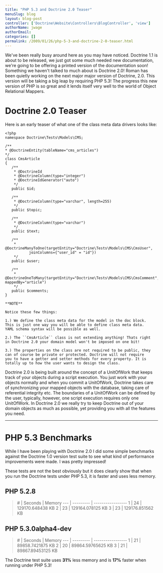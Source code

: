 ```yaml
---
title: "PHP 5.3 and Doctrine 2.0 Teaser"
menuSlug: blog
layout: blog-post
controller: ['Doctrine\Website\Controllers\BlogController', 'view']
authorName: jwage
authorEmail:
categories: []
permalink: /2009/01/26/php-5-3-and-doctrine-2-0-teaser.html
---
```

We've been really busy around here as you may have noticed. Doctrine 1.1
is about to be released, we just got some much needed new documentation,
we're going to be offering a printed version of the documentation soon!
Something we haven't talked to much about is Doctrine 2.0! Roman has
been quietly working on the next major major version of Doctrine, 2.0.
This version will be taking a big leap by requiring PHP 5.3! The
progress this new version of PHP is so great and it lends itself very
well to the world of Object Relational Mappers.

Doctrine 2.0 Teaser
===================

Here is an early teaser of what one of the class meta data drivers looks
like:

~~~~ {.sourceCode .php}
<?php
namespace Doctrine\Tests\Models\CMS;

/**
* @DoctrineEntity(tableName="cms_articles")
*/
class CmsArticle
{
   /**
    * @DoctrineId
    * @DoctrineColumn(type="integer")
    * @DoctrineIdGenerator("auto")
    */
   public $id;

   /**
    * @DoctrineColumn(type="varchar", length=255)
    */
   public $topic;

   /**
    * @DoctrineColumn(type="varchar")
    */
   public $text;

   /**
    * @DoctrineManyToOne(targetEntity="Doctrine\Tests\Models\CMS\CmsUser",
           joinColumns={"user_id" = "id"})
    */
   public $user;

   /**
    * @DoctrineOneToMany(targetEntity="Doctrine\Tests\Models\CMS\CmsComment", mappedBy="article")
    */
   public $comments;
}

**NOTE**

Notice these few things:

1.) We define the class meta data for the model in the doc block.
This is just one way you will be able to define class meta data.
YAML schema syntax will be possible as well.

2.) The ``CmsArticle`` class is not extending anything! Thats right
in Doctrine 2.0 your domain model won't be imposed on one bit!

3.) The properties on the class are not required to be public, they
can of course be private or protected. Doctrine will not require
you to have a getter and setter methods for every property. It is
totally up to how the user wants to design the class.
~~~~

Doctrine 2.0 is being built around the concept of a UnitOfWork that
keeps track of your objects during a script execution. You just work
with your objects normally and when you commit a UnitOfWork, Doctrine
takes care of synchronizing your mapped objects with the database,
taking care of referential integrity etc. The boundaries of a UnitOfWork
can be defined by the user, typically, however, one script execution
requires only one UnitOfWork. In Doctrine 2.0 we really try to keep
Doctrine out of your domain objects as much as possible, yet providing
you with all the features you need.

* * * * *

PHP 5.3 Benchmarks
==================

While I have been playing with Doctrine 2.0 I did some simple benchmarks
against the Doctrine 1.0 version test suite to see what kind of
performance improvements were made. I was pretty impressed!

These tests are not the best obviously but it does clearly show that
when you run the Doctrine tests under PHP 5.3, it is faster and uses
less memory.

PHP 5.2.8
---------

> \# | Seconds | Memory --- | --------- | ----------------- 1 | 24 |
> 129170.648438 KB 2 | 23 | 129164.078125 KB 3 | 23 | 129176.851562 KB

PHP 5.3.0alpha4-dev
-------------------

> \# | Seconds | Memory --- | --------- | ----------------- 1 | 21 |
> 89858.7421875 KB 2 | 20 | 89864.59765625 KB 3 | 21 | 89867.89453125 KB

The Doctrine test suite uses **31%** less memory and is **17%** faster
when running under PHP 5.3!

